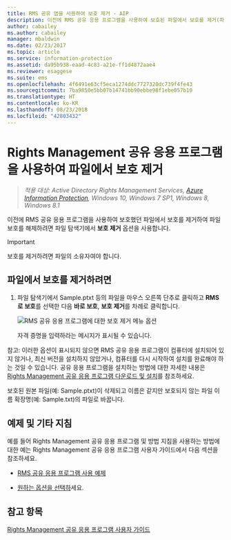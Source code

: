 ```yaml
---
title: RMS 공유 앱을 사용하여 보호 제거 - AIP
description: 이전에 RMS 공유 응용 프로그램을 사용하여 보호된 파일에서 보호를 제거(파일을 보호 해제)하는 지침을 제공합니다.
author: cabailey
ms.author: cabailey
manager: mbaldwin
ms.date: 02/23/2017
ms.topic: article
ms.service: information-protection
ms.assetid: da95b938-eaad-4c83-a21e-ff1d4872aae4
ms.reviewer: esaggese
ms.suite: ems
ms.openlocfilehash: 4f6491e63cf5eca1274ddc7727320dc739f4fe43
ms.sourcegitcommit: 7ba9850e5bb07b14741bb90ebbe98f1ebe057b10
ms.translationtype: HT
ms.contentlocale: ko-KR
ms.lasthandoff: 08/23/2018
ms.locfileid: "42803432"
---
```

# <a name="remove-protection-from-a-file-by-using-the-rights-management-sharing-application"></a>Rights Management 공유 응용 프로그램을 사용하여 파일에서 보호 제거

>*적용 대상: Active Directory Rights Management Services, [Azure Information Protection](https://azure.microsoft.com/pricing/details/information-protection), Windows 10, Windows 7 SP1, Windows 8, Windows 8.1*

이전에 RMS 공유 응용 프로그램을 사용하여 보호했던 파일에서 보호를 제거하여 파일 보호를 해제하려면 파일 탐색기에서 **보호 제거** 옵션을 사용합니다.

> [!IMPORTANT]
> 보호를 제거하려면 파일의 소유자여야 합니다.

## <a name="to-remove-protection-from-a-file"></a>파일에서 보호를 제거하려면

1.  파일 탐색기에서 Sample.ptxt 등의 파일을 마우스 오른쪽 단추로 클릭하고 **RMS로 보호**를 선택한 다음 **바로 보호**, **보호 제거**를 차례로 클릭합니다.

    ![RMS 공유 응용 프로그램에 대한 보호 제거 메뉴 옵션](../media/ADRMS_MSRMSApp_RemoveProtection.png)

    자격 증명을 입력하라는 메시지가 표시될 수 있습니다.

참고: 이러한 옵션이 표시되지 않으면 RMS 공유 응용 프로그램이 컴퓨터에 설치되어 있지 않거나, 최신 버전을 설치하지 않았거나, 컴퓨터를 다시 시작하여 설치를 완료해야 하는 것일 수 있습니다. 공유 응용 프로그램을 설치하는 방법에 대한 자세한 내용은 [Rights Management 공유 응용 프로그램 다운로드 및 설치](install-sharing-app.md)를 참조하세요.

보호된 원본 파일(예: Sample.ptxt)이 삭제되고 이름은 같지만 보호되지 않는 파일 이름 확장명(예: Sample.txt)의 파일로 바꿉니다.

## <a name="examples-and-other-instructions"></a>예제 및 기타 지침
예를 들어 Rights Management 공유 응용 프로그램 및 방법 지침을 사용하는 방법에 대한 예는 Rights Management 공유 응용 프로그램 사용자 가이드에서 다음 섹션을 참조하세요.

-   [RMS 공유 응용 프로그램 사용 예제](sharing-app-user-guide.md#examples-for-using-the-rms-sharing-application)

-   [원하는 옵션을 선택하](sharing-app-user-guide.md#what-do-you-want-to-do)세요.

## <a name="see-also"></a>참고 항목
[Rights Management 공유 응용 프로그램 사용자 가이드](sharing-app-user-guide.md)

